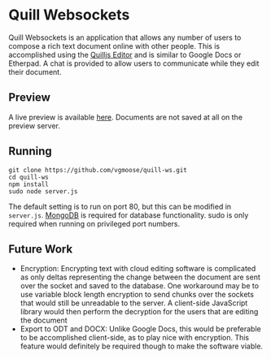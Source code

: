 # Quill Websockets
Quill Websockets is an application that allows any number of users to compose a rich text document online with other people. This is accomplished using the [Quilljs Editor](http://quilljs.com) and is similar to Google Docs or Etherpad. A chat is provided to allow users to communicate while they edit their document.

## Preview
A live preview is available [here](http://octo.vgmoose.com:3002). Documents are not saved at all on the preview server.

## Running
```
git clone https://github.com/vgmoose/quill-ws.git
cd quill-ws
npm install
sudo node server.js
```
The default setting is to run on port 80, but this can be modified in ```server.js```. [MongoDB](http://mongodb.com) is required for database functionality. sudo is only required when running on privileged port numbers.

## Future Work
- Encryption:  Encrypting text with cloud editing software is complicated as only deltas representing the change between the document are sent over the socket and saved to the database. One workaround may be to use variable block length encryption to send chunks over the sockets that would still be unreadable to the server. A client-side JavaScript library would then perform the decryption for the users that are editing the document
- Export to ODT and DOCX: Unlike Google Docs, this would be preferable to be accomplished client-side, as to play nice with encryption. This feature would definitely be required though to make the software viable.
